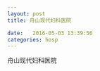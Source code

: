 ```yaml
--- 
layout: post 
title: 舟山现代妇科医院

date:   2016-05-03 13:39:56 
categories: hosp 
--- 
```

   
舟山现代妇科医院
